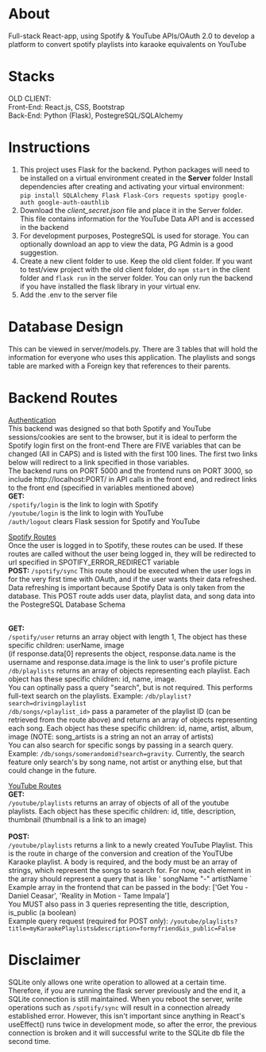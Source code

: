 # About
Full-stack React-app, using Spotify & YouTube APIs/OAuth 2.0 to develop a platform to convert spotify playlists into karaoke equivalents on YouTube

# Stacks
OLD CLIENT:<br>
Front-End: React.js, CSS, Bootstrap <br>
Back-End: Python (Flask), PostegreSQL/SQLAlchemy

# Instructions
1. This project uses Flask for the backend. Python packages will need to be installed on a virtual environment created in the **Server** folder
   Install dependencies after creating and activating your virtual environment: <br>```pip install SQLAlchemy Flask Flask-Cors requests spotipy google-auth google-auth-oauthlib```
2. Download the _client_secret.json_ file and place it in the Server folder. This file contains information for the YouTube Data API and is accessed in the backend
3. For development purposes, PostegreSQL is used for storage. You can optionally download an app to view the data, PG Admin is a good suggestion.
4. Create a new client folder to use. Keep the old client folder. If you want to test/view project with the old client folder, do ```npm start``` in the client folder and ```flask run``` in the server folder. You can only run the backend if you have installed the flask library in your virtual env.
5. Add the .env to the server file

# Database Design
This can be viewed in server/models.py. There are 3 tables that will hold the information for everyone who uses this application. The playlists and songs table are marked with a Foreign key that references to their parents.

# Backend Routes
<ins>Authentication</ins>
<br>
This backend was designed so that both Spotify and YouTube sessions/cookies are sent to the browser, but it is ideal to perform the Spotify login first on the front-end
There are FIVE variables that can be changed (All in CAPS) and is listed with the first 100 lines. The first two links below will redirect to a link specified in those variables.
<br>
The backend runs on PORT 5000 and the frontend runs on PORT 3000, so include http://localhost:PORT/ in API calls in the front end, and redirect links to the front end (specified in variables mentioned above)
<br>
**GET:**
<br>
```/spotify/login``` is the link to login with Spotify<br>
```/youtube/login``` is the link to login with YouTube<br>
```/auth/logout``` clears Flask session for Spotify and YouTube<br>

<ins>Spotify Routes</ins>
<br>
Once the user is logged in to Spotify, these routes can be used. If these routes are called without the user being logged in, they will be redirected to url specified in SPOTIFY_ERROR_REDIRECT variable
<br>
**POST:**
```/spotify/sync``` This route should be executed when the user logs in for the very first time with OAuth, and if the user wants their data refreshed. Data refreshing is important because Spotify Data
is only taken from the database. This POST route adds user data, playlist data, and song data into the PostegreSQL Database Schema <br><br>

**GET:**
<br>
```/spotify/user``` returns an array object with length 1, The object has these specific children: userName, image<br>
(if response.data[0] represents the object, response.data.name is the username and response.data.image is the link to user's profile picture<br>
```/db/playlists``` returns an array of objects representing each playlist. Each object has these specific children: id, name, image.<br>
   You can optinally pass a query "search", but is not required. This performs full-text search on the playlists. Example: ```/db/playlist?search=drivingplaylist```<br>
```/db/songs/<playlist_id>``` pass a parameter of the playlist ID (can be retrieved from the route above) and returns an array of objects representing each song. Each object has these specific children: id, name, artist, album, image (NOTE: song_artists is a string an not an array of artists)<br>
You can also search for specific songs by passing in a search query. Example: ```/db/songs/somerandomid?search=gravity```. Currently, the search feature only search's by song name, not artist or anything else, but that could change in the future.


<ins>YouTube Routes</ins>
<br>
**GET:**
<br>
```/youtube/playlists``` returns an array of objects of all of the youtube playlists. Each object has these specific children: id, title, description, thumbnail (thumbnail is a link to an image)
<br><br>
**POST:**
<br>
```/youtube/playlists``` returns a link to a newly created YouTube Playlist. This is the route in charge of the conversion and creation of the YouTUbe Karaoke playlist. A body is required, and the body
must be an array of strings, which represent the songs to search for. For now, each element in the array should represent a query that is like ' songName "-" artistName `<br>
Example array in the frontend that can be passed in the body: ['Get You - Daniel Ceasar', 'Reality in Motion - Tame Impala']<br>
You MUST also pass in 3 queries representing the title, description, is_public (a boolean)<br>
Example query request (required for POST only): ```/youtube/playlists?title=myKaraokePlaylists&description=formyfriend&is_public=False```










# Disclaimer
SQLite only allows one write operation to allowed at a certain time. Therefore, if you are running the flask server previously and the end it, a SQLite connection is still maintained. When you reboot the server,
write operations such as ```/spotify/sync``` will result in a connection already established error. However, this isn't important since anything in React's useEffect() runs twice in development mode, so after the error, the previous connection is broken and it will successful write to the SQLite db file the second time.
